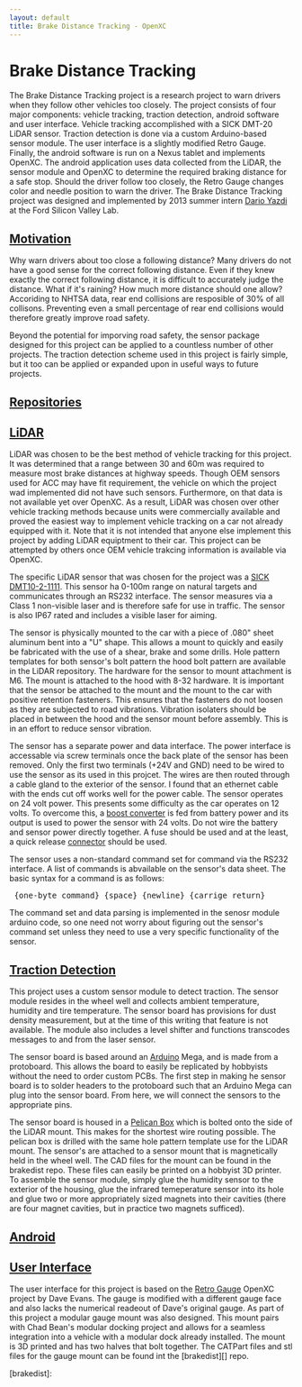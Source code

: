 ```yaml
---
layout: default
title: Brake Distance Tracking - OpenXC
---
```


<div class="page-header">
    <h1>Brake Distance Tracking</h1>
</div>

The Brake Distance Tracking project is a research project to warn drivers when 
they follow other vehicles too closely. The project consists of four major components:
vehicle tracking, traction detection, android software and user interface. Vehicle tracking
accomplished with a SICK DMT-20 LiDAR sensor. Traction detection is done via a custom 
Arduino-based sensor module. The user interface is a slightly modified Retro Gauge. 
Finally, the android software is run on a Nexus tablet and implements OpenXC. The android 
application uses data collected from the LiDAR, the sensor module and OpenXC to determine
the required braking distance for a safe stop. Should the driver follow too closely, the 
Retro Gauge changes color and needle position to warn the driver. The Brake Distance 
Tracking project was designed and implemented by 2013 summer intern 
[Dario Yazdi](http://github.com/darioyazdi) at the Ford Silicon Valley Lab. 

<div class="page-header">
    <h2 id="motivation"><a href="#motivation">Motivation</a></h2>
</div>

Why warn drivers about too close a following distance? Many drivers do not have 
a good sense for the correct following distance. Even if they knew exactly the correct 
following distance, it is difficult to accurately judge the distance. What if it's raining? 
How much more distance should one allow? Accoriding to NHTSA data, rear end collisions are
resposible of 30% of all collisons. Preventing even a small percentage of rear end collisions
would therefore greatly improve road safety. 

Beyond the potential for imporving road safety, the sensor package designed for this project 
can be applied to a countless number of other projects. The traction detection scheme used 
in this project is fairly simple, but it too can be applied or expanded upon in useful ways to future projects.  

<!--TODO: organize and add repository information -->

<div class="page-header">
    <h2 id="repositories"><a href="#repositories">Repositories</a></h2>
</div>


<div class="page-header">
    <h2 id="LiDAR"><a href="#lidar">
        LiDAR
    </a></h2>
</div>

LiDAR was chosen to be the best method of vehicle tracking for this project. 
It was determined that a range between 30 and 60m was required to measure most 
brake distances at highway speeds. Though OEM sensors used for ACC may have fit requirement, 
the vehicle on which the project wad implemented did not have such sensors. Furthermore, 
on that data is not available yet over OpenXC.  As a result, LiDAR was chosen over other vehicle
tracking methods because units were commercially available and proved the easiest way
to implement vehicle tracking on a car not already equipped with it. Note that it is not 
intended that anyone else implement this project by adding LiDAR equiptment to their car. 
This project can be attempted by others once OEM vehicle trakcing information is available 
via OpenXC. 

The specific LiDAR sensor that was chosen for the project was a [SICK DMT10-2-1111][]. This sensor 
ha 0-100m range on natural targets and communicates through an RS232 interface. The sensor measures via a Class 1 non-visible laser and is therefore safe for use in traffic. The sensor is also IP67 rated and includes a visible laser for aiming. 

The sensor is physically mounted to the car with a piece of .080" sheet aluminum bent into a "U" shape. This allows a mount to quickly and easily be fabricated with the use of a shear, brake and some drills. Hole pattern templates for both sensor's bolt pattern the hood bolt pattern are available in the LiDAR repository. The hardware for the sensor to mount attachment is M6. The mount is attached to the hood with 8-32 hardware. It is important that the sensor be attached to the mount and the mount to the car with positive retention fasteners. This ensures that the fasteners do not loosen as they are subjected to road vibrations. Vibration isolaters should be placed in between the hood and the sensor mount before assembly. This is in an effort to reduce sensor vibration.  

The sensor has a separate power and data interface. The power interface is accessable via screw terminals once the back plate of the sensor has been removed. Only the first two terminals (+24V and GND) need to be wired to use the sensor as its used in this projcet. The wires are then routed through a cable gland to the exterior of the sensor. I found that an ethernet cable with the ends cut off works well for the power cable. The sensor operates on 24 volt power. This presents some difficulty as the car operates on 12 volts. To overcome this, a [boost converter][] is fed from battery power and its output is used to power the sensor with 24 volts. Do not wire the battery and sensor power directly together. A fuse should be used and at the least, a quick release [connector][] should be used. 

The sensor uses a non-standard command set for command via the RS232 interface. A list of commands is abvailable on the sensor's data sheet. The basic syntax for a command is as follows: 

<PRE> {one-byte command} {space} {newline} {carrige return} </PRE>

The command set and data parsing is implemented in the senosr module arduino code, so one need not worry about figuring out the sensor's command set unless they need to use a very specific functionality of the sensor. 



<div class="page-header">
    <h2 id="Traction Detection"><a href="#Traction Detection"> Traction Detection</a></h2>
</div>

This project uses a custom sensor module to detect traction. The sensor module resides in the wheel well and collects ambient temperature, humidity and tire temperature. The sensor board has provisions for dust density measurement, but at the time of this writing that feature is not available. The module also includes a level shifter and functions transcodes messages to and from the laser sensor. 

The sensor board is based around an [Arduino][] Mega, and is made from a protoboard. This allows the board to easily be replicated by hobbyists without the need to order custom PCBs. The first step in  making he sensor board is to solder headers to the protoboard such that an Arduino Mega can plug into the sensor board. From here, we will connect the sensors to the appropriate pins. 

The sensor board is housed in a [Pelican Box][] which is bolted onto the side of the LiDAR mount. This makes for the shortest wire routing possible. The pelican box is drilled with the same hole pattern template use for the LiDAR mount. The sensor's are attached to a sensor mount that is magnetically held in the wheel well. The CAD files for the mount can be found in the brakedist repo. These files can easily be printed on a hobbyist 3D printer. To assemble the sensor module, simply glue the humidity sensor to the exterior of the housing, glue the infrared temeperature sensor into its hole and glue two or more appropriately sized magnets into their cavities (there are four magnet cavities, but in practice two magnets sufficed). 

<div class="page-header">
    <h2 id="Android"><a href="#Android">Android</a></h2>
</div>


<div class="page-header">
    <h2 id="User Interface"><a href="#User Interface"> User Interface</a></h2>
</div>

The user interface for this project is based on the [Retro Gauge][] OpenXC project by Dave Evans. The gauge is modified with a different gauge face and also lacks the numerical readeout of Dave's original gauge. As part of this project a modular gauge mount was also designed. This mount pairs with Chad Bean's modular docking project and allows for a seamless integration into a vehicle with a modular dock already installed. The mount is 3D printed and has two halves that bolt together. The CATPart files and stl files for the gauge mount can be found int the [brakedist][] repo. 

[Arduino]: http://www.arduino.cc
[FTDriver]: https://github.com/openxc/FTDriver

[boost converter]: http://www.amazon.com/gp/product/B00AMZEUYU/ref=s9_simh_gw_p422_d15_i5?pf_rd_m=ATVPDKIKX0DER&pf_rd_s=center-3&pf_rd_r=1YH0FWTZ4HT7W35B8YGK&pf_rd_t=101&pf_rd_p=470938811&pf_rd_i=507846
[SICK DMT10-2-1111]: https://www.mysick.com/eCat.aspx?go=FinderSearch&Cat=GUS&At=Fa&Cult=English&FamilyID=400&Category=Produktfinder&Selections=47373
[connector]: https://www.sparkfun.com/products/9923
[Retro Gauge]: http://openxcplatform.com/projects/retro-gauge.html
[Pelican Box]: http://www.amazon.com/gp/product/B001OPM5QC/ref=ox_sc_act_title_4?ie=UTF8&psc=1&smid=A34FFV8YYDM571
[brakedist]:
